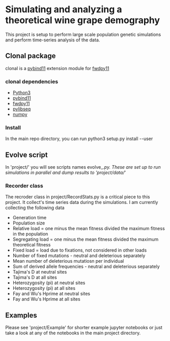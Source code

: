 # Simulating and analyzing a theoretical wine grape demography

This project is setup to perform large scale population genetic simulations and perform time-series analysis of the data.

## Clonal package
clonal is a [pybind11](https://pybind11.readthedocs.io/en/stable/) extension module for [fwdpy11](https://github.com/molpopgen/fwdpy11)
### clonal dependencies

* [Python3](https://www.python.org/download/releases/3.0/)
* [pybind11](https://pybind11.readthedocs.io/en/stable/) 
* [fwdpy11](https://github.com/molpopgen/fwdpy11)
* [pylibseq](https://github.com/molpopgen/pylibseq)
* [numpy](http://www.numpy.org/)

### Install

In the main repo directory, you can run python3 setup.py install --user

## Evolve script

In 'project/' you will see scripts names evolve_*.py. These are set up to run simulations in parallel and dump results to 'project/data/*'

### Recorder class

The recroder class in project/RecordStats.py is a critical piece to this project. It collect's time series data during the simulations. I am currently collecting the following data

* Generation time
* Population size
* Relative load = one minus the mean fitness divided the maximum fitness in the population
* Segregating load = one minus the mean fitness divided the maximum theoretical fitness
* Fixed load = load due to fixations, not considered in other loads
* Number of fixed mutations - neutral and deleterious separately
* Mean number of deleterious mutatiosn per individual
* Sum of derived allele frequencies - neutral and deleterious separately
* Tajima's D at neutral sites
* Tajima's D at all sites
* Heterozygosity (pi) at neutral sites
* Heterozygosity (pi) at all sites
* Fay and Wu's Hprime at neutral sites
* Fay and Wu's Hprime at all sites

## Examples

Please see 'project/Example' for shorter example jupyter notebooks or just take a look at any of the notebooks in the main project directory.
